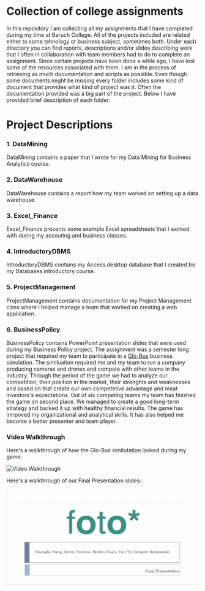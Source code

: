 # Collection of college assignments 

In this repository I am collecting all my assignments that I have completed during my time at Baruch College. All of the projects included are related either to some tehnology or business subject, sometimes both. Under each directory you can find reports, descriptions and/or slides describing work that I often in collaboration with team members had to do to complete an assignment. Since certain projects have been done a while ago, I have lost some of the resources associated with them. I am in the process of retrieving as much documentation and scripts as possible. Even though some documents might be missing every folder includes some kind of document that provides what kind of project was it. Often the documentation provided was a big part of the project. Below I have provided brief description of each folder: 

# Project Descriptions

### 1. DataMining

DataMining contains a paper that I wrote for my Data Mining for Business Analytics course. 

### 2. DataWarehouse

DataWarehouse contains a report how my team worked on setting up a data warehouse.

### 3. Excel_Finance

Excel_Finance presents some example Excel spreadsheets that I worked with during my accouting and business classes. 

### 4. IntroductoryDBMS

IntroductoryDBMS contains my Access desktop database that I created for my Databases introductory course. 

### 5. ProjectManagement

ProjectManagement contains documentation for my Project Management class where I helped manage a team that worked on creating a web application. 

### 6. BusinessPolicy 

BusinessPolicy contains PowerPoint presentation slides that were used during my Business Policy project. The assignment was a semester long project that required my team to participate in a [Glo-Bus](https://new.glo-bus.com/) business simulation. The similuation required me and my team to run a company producing cameras and drones and compete with other teams in the industry. Through the period of the game we had to analyze our competition, their position in the market, their strenghts and weaknesses and based on that create our own competetive advantage and meat investors's expectations. Out of six competing teams my team has finished the game on second place. We managed to create a good long-term strategy and backed it up with healthy financial results. The game has imrpoved my organizational and analytical skills. It has also helped me become a better presenter and team player. 

### Video Walkthrough

Here's a walkthrough of how the Glo-Bus similutation looked during my game:

<img src='BusinessPolicy/Globus.gif' title='Video Walkthrough' width='' alt='Video Walkthrough' />

Here's a walkthrough of our Final Presentation slides:

<img src='BusinessPolicy/FinalPresentation.gif' title='Video Walkthrough' width='' alt='Video Walkthrough' />


